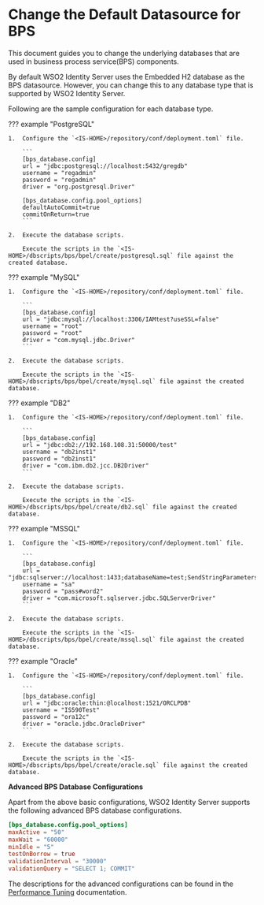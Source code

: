 # Change the Default Datasource for BPS

This document guides you to change the underlying databases that are
used in business process service(BPS) components.

By default WSO2 Identity Server uses the Embedded H2 database as the BPS
datasource. However, you can change this to any database type that is
supported by WSO2 Identity Server.

Following are the sample configuration for each database type.

??? example "PostgreSQL"
    
    1.  Configure the `<IS-HOME>/repository/conf/deployment.toml` file.
        
        ```
        [bps_database.config]
        url = "jdbc:postgresql://localhost:5432/gregdb"
        username = "regadmin"
        password = "regadmin"
        driver = "org.postgresql.Driver"

        [bps_database.config.pool_options]
        defaultAutoCommit=true
        commitOnReturn=true
        ```
        
    2.  Execute the database scripts. 
    
        Execute the scripts in the `<IS-HOME>/dbscripts/bps/bpel/create/postgresql.sql` file against the created database.    

??? example "MySQL"

    1.  Configure the `<IS-HOME>/repository/conf/deployment.toml` file.
        
        ```
        [bps_database.config]
        url = "jdbc:mysql://localhost:3306/IAMtest?useSSL=false"
        username = "root"
        password = "root"
        driver = "com.mysql.jdbc.Driver"
        ```
    
    2.  Execute the database scripts. 

        Execute the scripts in the `<IS-HOME>/dbscripts/bps/bpel/create/mysql.sql` file against the created database.    
         

??? example "DB2"

    1.  Configure the `<IS-HOME>/repository/conf/deployment.toml` file.

        ```
        [bps_database.config]
        url = "jdbc:db2://192.168.108.31:50000/test"
        username = "db2inst1"
        password = "db2inst1"
        driver = "com.ibm.db2.jcc.DB2Driver"
        ```   

    2.  Execute the database scripts. 
    
        Execute the scripts in the `<IS-HOME>/dbscripts/bps/bpel/create/db2.sql` file against the created database.    
         

??? example "MSSQL"

    1.  Configure the `<IS-HOME>/repository/conf/deployment.toml` file.

        ```
        [bps_database.config]
        url = "jdbc:sqlserver://localhost:1433;databaseName=test;SendStringParametersAsUnicode=false"
        username = "sa"
        password = "pass#word2"
        driver = "com.microsoft.sqlserver.jdbc.SQLServerDriver"
        ```

    2.  Execute the database scripts. 
    
        Execute the scripts in the `<IS-HOME>/dbscripts/bps/bpel/create/mssql.sql` file against the created database.    
         

??? example "Oracle"

    1.  Configure the `<IS-HOME>/repository/conf/deployment.toml` file.
        
        ```
        [bps_database.config]
        url = "jdbc:oracle:thin:@localhost:1521/ORCLPDB"
        username = "IS590Test"
        password = "ora12c"
        driver = "oracle.jdbc.OracleDriver"
        ```

    2.  Execute the database scripts. 
    
        Execute the scripts in the `<IS-HOME>/dbscripts/bps/bpel/create/oracle.sql` file against the created database.    


**Advanced BPS Database Configurations**

Apart from the above basic configurations, WSO2 Identity Server supports the following advanced BPS database configurations.

   ``` toml
   [bps_database.config.pool_options]
   maxActive = "50"
   maxWait = "60000"
   minIdle = "5"
   testOnBorrow = true
   validationInterval = "30000"
   validationQuery = "SELECT 1; COMMIT"
   ```

The descriptions for the advanced configurations can be found in the [Performance Tuning]({{base_path}}/deploy/performance/performance-tuning-recommendations/#jdbc-pool-configuration) documentation.